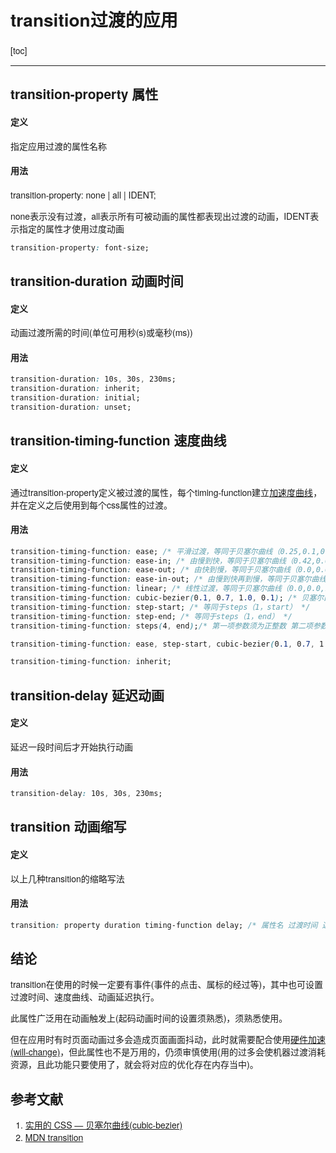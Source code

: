 <h1>transition过渡的应用</h1>

[toc]

---

## transition-property 属性

<h4>定义</h4>

指定应用过渡的属性名称

<h4>用法</h4>

transition-property: none | all | IDENT;

none表示没有过渡，all表示所有可被动画的属性都表现出过渡的动画，IDENT表示指定的属性才使用过度动画


```css
transition-property: font-size;
```

## transition-duration 动画时间

<h4>定义</h4>

动画过渡所需的时间(单位可用秒(s)或毫秒(ms))

<h4>用法</h4>

```css
transition-duration: 10s, 30s, 230ms;
transition-duration: inherit;
transition-duration: initial;
transition-duration: unset;
```

## transition-timing-function 速度曲线

<h4>定义</h4>

通过transition-property定义被过渡的属性，每个timing-function建立[加速度曲线](https://www.jianshu.com/p/d999f090d333)，并在定义之后使用到每个css属性的过渡。

<h4>用法</h4>

```css
transition-timing-function: ease; /* 平滑过渡，等同于贝塞尔曲线（0.25,0.1,0.25,0.1） */
transition-timing-function: ease-in; /* 由慢到快，等同于贝塞尔曲线（0.42,0.0,1.0,1.0） */
transition-timing-function: ease-out; /* 由快到慢，等同于贝塞尔曲线（0.0,0.0,0.58,1.0） */
transition-timing-function: ease-in-out; /* 由慢到快再到慢，等同于贝塞尔曲线（0.42,0.0,0.58,1.0） */
transition-timing-function: linear; /* 线性过渡，等同于贝塞尔曲线（0.0,0.0,1.0,1.0） */
transition-timing-function: cubic-bezier(0.1, 0.7, 1.0, 0.1); /* 贝塞尔曲线，又称三次贝赛尔。主为生成速度曲线的函数 */
transition-timing-function: step-start; /* 等同于steps（1，start） */
transition-timing-function: step-end; /* 等同于steps（1，end） */
transition-timing-function: steps(4, end);/* 第一项参数须为正整数 第二项参数可为start或end(默认end)指定每个步骤的值发生变化的时间点 */

transition-timing-function: ease, step-start, cubic-bezier(0.1, 0.7, 1.0, 0.1);

transition-timing-function: inherit;
```

## transition-delay 延迟动画

<h4>定义</h4>

延迟一段时间后才开始执行动画

<h4>用法</h4>

```css
transition-delay: 10s, 30s, 230ms;
```

## transition 动画缩写

<h4>定义</h4>

以上几种transition的缩略写法

<h4>用法</h4>

```css
transition: property duration timing-function delay; /* 属性名 过渡时间 速度曲线 延迟时间*/
```

## 结论

transition在使用的时候一定要有事件(事件的点击、属标的经过等)，其中也可设置过渡时间、速度曲线、动画延迟执行。

此属性广泛用在动画触发上(起码动画时间的设置须熟悉)，须熟悉使用。

但在应用时有时页面动画过多会造成页面画面抖动，此时就需要配合使用[硬件加速(will-change)](https://developer.mozilla.org/zh-CN/docs/Web/CSS/will-change)，但此属性也不是万用的，仍须审慎使用(用的过多会使机器过渡消耗资源，且此功能只要使用了，就会将对应的优化存在内存当中)。



<h2>参考文献</h2>

1. [实用的 CSS — 贝塞尔曲线(cubic-bezier)](https://www.jianshu.com/p/d999f090d333)
2. [MDN transition](https://developer.mozilla.org/zh-CN/docs/Web/CSS/transition)


<style>
    /* 额外调整 */
    pre[class*="language-"] {
      background: rgba(0, 0, 0, 0) !important;
      box-shadow: 0px 0px 3px rgb(222, 222, 222);
      border-left: 3px solid rgba(0, 150, 136, 1);
      border-radius: 0 !important;
    }

    pre[class="language-game-select"] * {
      color: #d42b2b !important;
    }

    .g-hr {
      border-bottom: 1px dashed rgba(0, 150, 136, 1);
      margin-top: 5rem;
      margin-bottom: 5rem;
      height: auto;
      background-color: transparent;
    }

    html body {
      font-family: 'Microsoft YaHei', "Helvetica Neue", Helvetica, "Segoe UI", Arial, freesans, sans-serif !important;
    }

    .g-img {
      text-align: center;
    }

    .g-img img {
      border: 1px solid #d6d6d6;
      border-radius: 8px;
    }
</style>